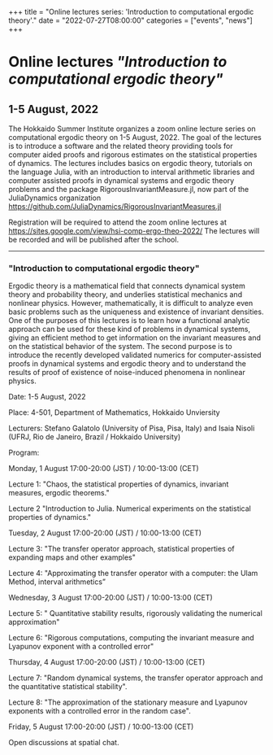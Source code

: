 +++
title = "Online lectures series: 'Introduction to computational ergodic theory'."
date = "2022-07-27T08:00:00"
categories = ["events", "news"]
+++

# Online lectures *"Introduction to computational ergodic theory"*
## 1-5 August, 2022

The Hokkaido Summer Institute organizes a zoom online lecture series on computational ergodic theory on 1-5 August, 2022. The goal of the lectures is 
to introduce a software and the related theory providing tools for computer aided proofs and rigorous estimates on the statistical properties of dynamics. 
The lectures includes basics on ergodic theory, tutorials on the language Julia, with an introduction to interval arithmetic libraries and computer 
assisted proofs in dynamical systems and ergodic theory problems and the package RigorousInvariantMeasure.jl, now part of the JuliaDynamics organization
https://github.com/JuliaDynamics/RigorousInvariantMeasures.jl

Registration will be required to attend the zoom online lectures at <https://sites.google.com/view/hsi-comp-ergo-theo-2022/>
The lectures will be recorded and will be published after the school.

-----------------------------------------------------------------------
### "Introduction to computational ergodic theory"

Ergodic theory is a mathematical field that connects dynamical system theory and probability theory, and underlies statistical 
mechanics and nonlinear physics. However, mathematically, it is difficult to analyze even basic problems such as the uniqueness 
and existence of invariant densities. One of the purposes of this lectures is to learn how a functional analytic approach can be 
used for these kind of problems in dynamical systems, giving an efficient method to get information on the invariant measures 
and on the statistical behavior of the system. The second purpose is to introduce the recently developed validated numerics 
for computer-assisted proofs in dynamical systems and ergodic theory and to understand the results of proof of existence 
of noise-induced phenomena in nonlinear physics. 

Date: 
1-5 August, 2022

Place: 
4-501, Department of Mathematics, Hokkaido Unviersity

Lecturers: 
Stefano Galatolo (University of Pisa, Pisa, Italy) and
Isaia Nisoli (UFRJ, Rio de Janeiro, Brazil / Hokkaido University)

Program:

Monday, 1 August  17:00-20:00 (JST)  /  10:00-13:00 (CET)

Lecture 1: "Chaos, the statistical properties of dynamics, invariant measures, ergodic theorems."

Lecture 2 "Introduction to Julia. Numerical experiments on the statistical properties of dynamics." 

Tuesday, 2 August  17:00-20:00 (JST)  /  10:00-13:00 (CET)    

Lecture 3: "The transfer operator approach, statistical properties of expanding maps and other examples" 

Lecture 4: "Approximating the transfer operator with a computer: the Ulam Method, interval arithmetics”

Wednesday, 3 August  17:00-20:00 (JST)   /  10:00-13:00 (CET)

Lecture 5: " Quantitative stability results, rigorously validating the numerical approximation"

Lecture 6: "Rigorous computations, computing the invariant measure and Lyapunov exponent with a controlled error"

Thursday, 4 August  17:00-20:00 (JST)  /  10:00-13:00 (CET)    

Lecture 7: "Random dynamical systems, the transfer operator approach and the quantitative statistical stability".

Lecture 8: "The approximation of the stationary measure and Lyapunov exponents with a controlled error in the random case".

Friday, 5 August  17:00-20:00 (JST)   /  10:00-13:00 (CET)     

Open discussions at spatial chat.
